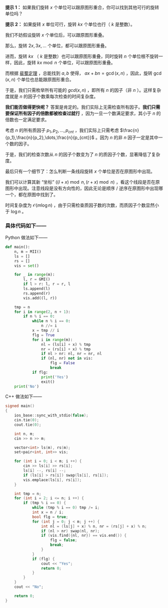 **提示 1：** 如果我们旋转 $x$ 个单位可以跟原图形重合，你可以找到其他可行的旋转单位吗？

**提示 2：** 如果旋转 $x$ 单位可行，旋转 $kx$ 个单位也行（ $k$ 是整数）。

我们不妨假设旋转 $x$ 个单位后，可以跟原图形重叠。

那么，旋转 $2x,3x,\dots$ 个单位，都可以跟原图形重叠。

进而，旋转 $kx$ （ $k$ 是整数）也可以跟原图形重叠，同时旋转 $n$ 个单位根不旋转一样，因此，旋转 $kx\bmod n$ 个单位，可以跟原图形重叠。

而根据 [裴蜀定理](https://baike.baidu.com/item/%E8%A3%B4%E8%9C%80%E5%AE%9A%E7%90%86/5186593?fr=ge_ala) ，总能找到 $a,b$ 使得， $ax+bn=\gcd(x,n)$ ，因此，旋转 $\gcd(x,n)$ 个单位也总能跟原图形重合。

于是，我们只需枚举所有可能的 $gcd(x,n)$ ，即所有 $n$ 的因子（非 $n$ ）。这样复杂度就是 $n$ 的因子个数乘每次检查的时间复杂度。

**我们能否做得更快呢？** 答案是肯定的。我们实际上无需检查所有因子。**我们只需要保证所有因子的倍数都被检查过就行** ，因为一旦一个数满足要求，其小于 $n$ 的倍数也一定满足要求。

考虑 $n$ 的所有质因子 $p_1,p_2,\dots,p_{cnt}$ ，我们实际上只需考虑 $\frac{n}{p_1},\frac{n}{p_2},\dots,\frac{n}{p_{cnt}}$ 。因为 $n$ 的非 $n$ 因子一定是其中一个数的因子。

于是，我们的检查次数从 $n$ 的因子个数变为了 $n$ 的质因子个数，显著降低了复杂度。

最后只有一个细节了：怎么判断一条线段旋转 $x$ 个单位是否在原图形中出现。

我们可以计算其新 “坐标” $((l+x)\bmod n, (r+x)\bmod n)$ ，看这个线段是否在原图形中出现。注意线段是没有方向性的，因此无论是顺序 / 逆序在原图形中出现哪一个，都在原图中找到了。

时间复杂度为 $\mathcal{O}(m\log n)$ ，由于只需检查质因子数的次数，而质因子个数显然小于 $\log n$ 。

### 具体代码如下——

Python 做法如下——

```Python []
def main():
    n, m = MII()
    ls = []
    rs = []
    vis = set()

    for _ in range(m):
        l, r = GMI()
        if l > r: l, r = r, l
        ls.append(l)
        rs.append(r)
        vis.add((l, r))

    tmp = n
    for i in range(2, n + 1):
        if n % i == 0:
            while n % i == 0:
                n //= i
            x = tmp // i
            flg = True
            for i in range(m):
                nl = (ls[i] + x) % tmp
                nr = (rs[i] + x) % tmp
                if nl > nr: nl, nr = nr, nl
                if (nl, nr) not in vis:
                    flg = False
                    break
            if flg:
                print('Yes')
                exit()
    print('No')
```

C++ 做法如下——

```cpp []
signed main()
{
    ios_base::sync_with_stdio(false);
    cin.tie(0);
    cout.tie(0);

    int n, m;
    cin >> n >> m;

    vector<int> ls(m), rs(m);
    set<pair<int, int>> vis;

    for (int i = 0; i < m; i ++) {
        cin >> ls[i] >> rs[i];
        ls[i] --, rs[i] --;
        if (ls[i] > rs[i]) swap(ls[i], rs[i]);
        vis.emplace(ls[i], rs[i]);
    }

    int tmp = n;
    for (int i = 2; i <= n; i ++) {
        if (tmp % i == 0) {
            while (tmp % i == 0) tmp /= i;
            int x = n / i;
            bool flg = true;
            for (int j = 0; j < m; j ++) {
                int nl = (ls[j] + x) % n, nr = (rs[j] + x) % n;
                if (nl > nr) swap(nl, nr);
                if (vis.find({nl, nr}) == vis.end()) {
                    flg = false;
                    break;
                }
            }
            if (flg) {
                cout << "Yes";
                return 0;
            }
        }
    }
    cout << "No";

    return 0;
}
```
